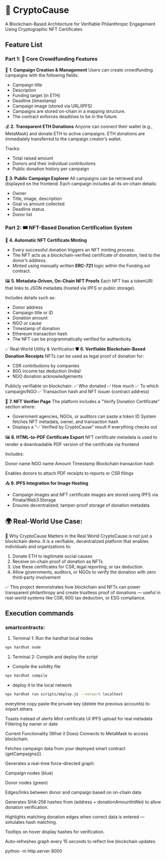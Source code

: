 # 🚀 **CryptoCause**
A Blockchain-Based Architecture for Verifiable Philanthropic Engagement Using Cryptographic NFT Certificates

## Feature List
### Part 1: 🎯 Core Crowdfunding Features
🧩 **1. Campaign Creation & Management**
Users can create crowdfunding campaigns with the following fields:

- Campaign title
- Description
- Funding target (in ETH)
- Deadline (timestamp)
- Campaign image (stored via URL/IPFS)
- Campaigns are stored on-chain in a mapping structure.
- The contract enforces deadlines to be in the future.

💰 **2. Transparent ETH Donations**
Anyone can connect their wallet (e.g., MetaMask) and donate ETH to active campaigns.
ETH donations are immediately transferred to the campaign creator’s wallet.

Tracks:
- Total raised amount
- Donors and their individual contributions
- Public donation history per campaign

📖 **3. Public Campaign Explorer**
All campaigns can be retrieved and displayed on the frontend.
Each campaign includes all its on-chain details:

- Owner
- Title, image, description
- Goal vs amount collected
- Deadline status
- Donor list

### Part 2: 🎟️ NFT-Based Donation Certification System
🧾 **4. Automatic NFT Certificate Minting**
- Every successful donation triggers an NFT minting process.
- The NFT acts as a blockchain-verified certificate of donation, tied to the donor’s address.
- Minted using manually written **ERC-721** logic within the Funding.sol contract.

🖼️ **5. Metadata-Driven, On-Chain NFT Proofs**
Each NFT has a tokenURI that links to JSON metadata (hosted via IPFS or public storage).

Includes details such as:
- Donor address
- Campaign title or ID
- Donation amount
- NGO or cause
- Timestamp of donation
- Ethereum transaction hash
- The NFT can be programmatically verified for authenticity.

✅ Real-World Utility & Verification
🛡️ **6. Verifiable Blockchain-Based Donation Receipts**
NFTs can be used as legal proof of donation for:

- CSR contributions by companies
- 80G income tax deduction (India)
- NGO donation acknowledgements

Publicly verifiable on blockchain:
✅ Who donated
✅ How much
✅ To which campaign/NGO
✅ Transaction hash and NFT issuer (contract address)

📎 **7. NFT Verifier Page**
The platform includes a "Verify Donation Certificate" section where:
- Government agencies, NGOs, or auditors can paste a token ID
System fetches NFT metadata, owner, and transaction hash
- Displays a "✅ Verified by CryptoCause" result if everything checks out



🖼️ **8. HTML-to-PDF Certificate Export**
NFT certificate metadata is used to render a downloadable PDF version of the certificate via frontend

Includes:

Donor name
NGO name
Amount
Timestamp
Blockchain transaction hash

Enables donors to attach PDF receipts to reports or CSR filings

📤 **9. IPFS Integration for Image Hosting**
- Campaign images and NFT certificate images are stored using IPFS via Pinata/Web3.Storage
- Ensures decentralized, tamper-proof storage of donation metadata

## 🌍 Real-World Use Case:
🧾 Why CryptoCause Matters in the Real World
CryptoCause is not just a blockchain demo. It is a verifiable, decentralized platform that enables individuals and organizations to:

1. Donate ETH to legitimate social causes
2. Receive on-chain proof of donation as NFTs
3. Use these certificates for CSR, legal reporting, or tax deduction.
4. Allow governments, auditors, or NGOs to verify the donation with zero third-party involvement

✅ This project demonstrates how blockchain and NFTs can power transparent philanthropy and create trustless proof of donations — useful in real-world systems like CSR, 80G tax deduction, or ESG compliance.

## Execution commands
### **smartcontracts:** 
1. Terminal 1: Run the hardhat local nodes
```bash
npx hardhat node
```
2. Terminal 2: Compile and deploy the script
- Compile the solidity file
```bash
npx hardhat compile
```
- deploy it to the local network
```bash
npx hardhat run scripts/deploy.js --network localhost
```

everytime copy paste the private key (delete the previous accounts) to import ethers


Toasts instead of alerts
Mint certificate UI
IPFS upload for real metadata
Filtering by owner or date

Current Functionality (What it Does)
Connects to MetaMask to access blockchain.

Fetches campaign data from your deployed smart contract (getCampaigns()).

Generates a real-time force-directed graph:

Campaign nodes (blue)

Donor nodes (green)

Edges/links between donor and campaign based on on-chain data

Generates SHA-256 hashes from (address + donationAmountInWei) to allow donation verification.

Highlights matching donation edges when correct data is entered — simulates hash matching.

Tooltips on hover display hashes for verification.

Auto-refreshes graph every 15 seconds to reflect live blockchain updates.


python -m http.server 8000